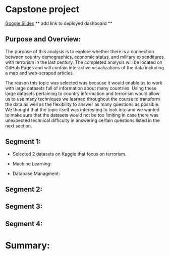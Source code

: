 # Capstone project

[Google Slides](https://docs.google.com/presentation/d/1Dv4_oMvHP1tcqSeELV1P3IkvWU_IuylzWD8664CBSYo/edit?usp=sharing)
** add link to deployed dashboard **

## Purpose and Overview:

The purpose of this analysis is to explore whether there is a connection between country demographics, economic status, and military expenditures with terrorism in the last century. The completed analysis will be located on GitHub Pages and will contain interactive visualizations of the data including a map and web-scraped articles.

The reason this topic was selected was because it would enable us to work with large datasets full of information about many countries. Using these large datasets pertaining to country information and terrorism would allow us to use many techniques we learned throughout the course to transform the data as well as the flexibility to answer as many questions as possible. We thought that the topic itself was interesting to look into and we wanted to make sure that the datasets would not be too limiting in case there was unexpected technical difficulty in answering certain questions listed in the next section.

## Segment 1:

* Selected 2 datasets on Kaggle that focus on terrorism. 

* Machine Learning: 
* Database Managment:

## Segment 2:

## Segment 3:

## Segment 4:

# Summary:
 
